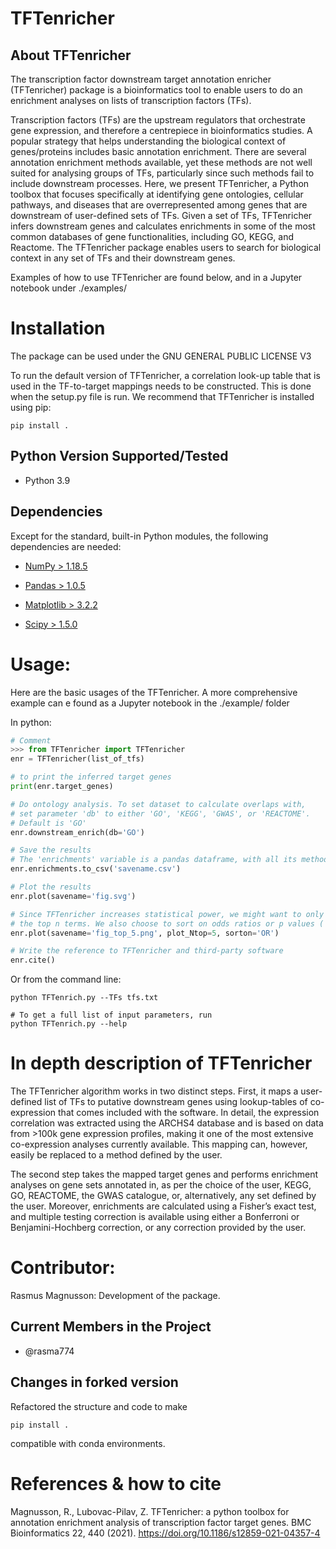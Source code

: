 TFTenricher
================

About TFTenricher
-------------
The transcription factor downstream target annotation enricher (TFTenricher) package is a bioinformatics tool to enable users to do an enrichment analyses on lists of transcription factors (TFs). 

Transcription factors (TFs) are the upstream regulators that orchestrate gene expression, and therefore a centrepiece in bioinformatics studies. A popular strategy that helps understanding the biological context of genes/proteins includes basic annotation enrichment. There are several annotation enrichment methods available, yet these methods are not well suited for analysing groups of TFs, particularly since such methods fail to include downstream processes. Here, we present TFTenricher, a Python toolbox that focuses specifically at identifying gene ontologies, cellular pathways, and diseases that are overrepresented among genes that are downstream of user-defined sets of TFs. Given a set of TFs, TFTenricher infers downstream genes and calculates enrichments in some of the most common databases of gene functionalities, including GO, KEGG, and Reactome. The TFTenricher package enables users to search for biological context in any set of TFs and their downstream genes.

Examples of how to use TFTenricher are found below, and in a Jupyter notebook under ./examples/

Installation
============
The package can be used under the GNU GENERAL PUBLIC LICENSE V3

To run the default version of TFTenricher, a correlation look-up table that is used in the TF-to-target mappings needs to be constructed. This is done when the setup.py file is run. We recommend that TFTenricher is installed using pip:

```consol
pip install .
```

Python Version Supported/Tested
-------------------------------
- Python 3.9

Dependencies
------------
Except for the standard, built-in Python modules, the following dependencies are needed:

- [NumPy > 1.18.5](https://www.numpy.org/)

- [Pandas > 1.0.5](https://pandas.pydata.org/)

- [Matplotlib > 3.2.2](https://matplotlib.org/)

- [Scipy > 1.5.0](https://www.scipy.org/)



Usage:
======
Here are the basic usages of the TFTenricher. A more comprehensive example can e found as a Jupyter notebook in the ./example/ folder

In python:
```python
# Comment
>>> from TFTenricher import TFTenricher
enr = TFTenricher(list_of_tfs)

# to print the inferred target genes
print(enr.target_genes)

# Do ontology analysis. To set dataset to calculate overlaps with, 
# set parameter 'db' to either 'GO', 'KEGG', 'GWAS', or 'REACTOME'. 
# Default is 'GO'
enr.downstream_enrich(db='GO')

# Save the results 
# The 'enrichments' variable is a pandas dataframe, with all its methods
enr.enrichments.to_csv('savename.csv')

# Plot the results
enr.plot(savename='fig.svg')

# Since TFTenricher increases statistical power, we might want to only plot 
# the top n terms. We also choose to sort on odds ratios or p values ('OR' or 'p')
enr.plot(savename='fig_top_5.png', plot_Ntop=5, sorton='OR')

# Write the reference to TFTenricher and third-party software
enr.cite()

```
Or from the command line:
```console
python TFTenrich.py --TFs tfs.txt

# To get a full list of input parameters, run
python TFTenrich.py --help 
```



In depth description of TFTenricher
===============================
The TFTenricher algorithm works in two distinct steps. First, it maps a user-defined list of TFs to putative downstream genes using lookup-tables of co-expression that comes included with the software. In detail, the expression correlation was extracted using the ARCHS4 database and is based on data from >100k gene expression profiles, making it one of the most extensive co-expression analyses currently available. This mapping can, however, easily be replaced to a method defined by the user.

The second step takes the mapped target genes and performs enrichment analyses on gene sets annotated in, as per the choice of the user, KEGG, GO, REACTOME, the GWAS catalogue, or, alternatively, any set defined by the user. Moreover, enrichments are calculated using a Fisher’s exact test, and multiple testing correction is available using either a Bonferroni or Benjamini-Hochberg correction, or any correction provided by the user.


Contributor:
=============

Rasmus Magnusson: Development of the package.

Current Members in the Project
------------------------------
- @rasma774

## Changes in forked version

Refactored the structure and code to make

 ```pip install .```

compatible with conda environments. 





References & how to cite
======================
Magnusson, R., Lubovac-Pilav, Z. TFTenricher: a python toolbox for annotation enrichment analysis of transcription factor target genes. BMC Bioinformatics 22, 440 (2021). https://doi.org/10.1186/s12859-021-04357-4

